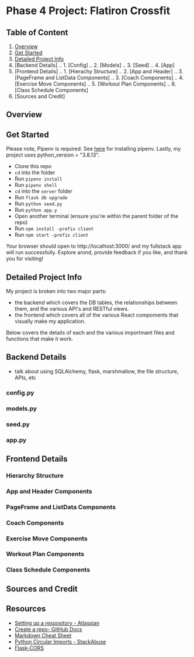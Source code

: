 # Phase 4 Project: Flatiron Crossfit


## Table of Content

1. [Overview](#overview)
2. [Get Started](#get-started)
3. [Detailed Project Info](#detailed-project-info)
4. [Backend Details]
.. 1. [Config]
.. 2. [Models]
.. 3. [Seed]
.. 4. [App]
5. [Frontend Details]
.. 1. [Hierachy Structure]
.. 2. [App and Header]
.. 3. [PageFrame and ListData Components]
.. 3. [Coach Components]
.. 4. [Exercise Move Components]
.. 5. [Workout Plan Components]
.. 6. [Class Schedule Components]
6. [Sources and Credit]


## Overview



## Get Started

Please note, Pipenv is required. See [here](https://pipenv.pypa.io/en/latest/installation/) for installing pipenv. Lastly, my project uses python_version = "3.8.13".

- Clone this repo
- `cd` into the folder
- Run `pipenv install`
- Run `pipenv shell`
- `cd` into the `server` folder
- Run `flask db upgrade`
- Run `python seed.py`
- Run `python app.y`
- Open another terminal (ensure you're within the parent folder of the repo)
- Run `npm install -prefix client`
- Run `npm start -prefix client`

Your browser should open to http://localhost:3000/ and my fullstack app will run successfully. Explore arond, provide feedback if you like, and thank you for visiting!


## Detailed Project Info

My project is broken into two major parts: 
- the backend which covers the DB tables, the relationships between them, and the various API's and RESTful views.
- the frontend which covers all of the various React compoments that visually make my application.

Below covers the details of each and the various importmant files and functions that make it work.

## Backend Details

- talk about using SQLAlchemy, flask, marshmallow, the file structure, APIs, etc

### config.py


### models.py


### seed.py


### app.py



## Frontend Details


### Hierarchy Structure


### App and Header Components


### PageFrame and ListData Components


### Coach Components


### Exercise Move Components


### Workout Plan Components


### Class Schedule Components


## Sources and Credit




## Resources

- [Setting up a respository - Atlassian](https://www.atlassian.com/git/tutorials/setting-up-a-repository)
- [Create a repo- GitHub Docs](https://docs.github.com/en/get-started/quickstart/create-a-repo)
- [Markdown Cheat Sheet](https://www.markdownguide.org/cheat-sheet/)
- [Python Circular Imports - StackAbuse](https://stackabuse.com/python-circular-imports/)
- [Flask-CORS](https://flask-cors.readthedocs.io/en/latest/)
